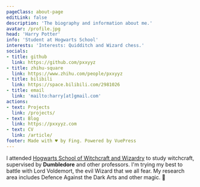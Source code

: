```yaml
---
pageClass: about-page
editLink: false
description: 'The biography and information about me.'
avatar: /profile.jpg
head: 'Harry Potter'
info: 'Student at Hogwarts School'
interests: 'Interests: Quidditch and Wizard chess.'
socials:
- title: github
  link: https://github.com/pxxyyz
- title: zhihu-square
  link: https://www.zhihu.com/people/pxxyyz
- title: bilibili
  link: https://space.bilibili.com/2981026
- title: email
  link: 'mailto:harry[at]gmail.com'
actions:
- text: Projects
  link: /projects/
- text: Blog
  link: https://pxxyyz.com
- text: CV
  link: /article/
footer: Made with ♥ by Fing. Powered by VuePress
---
```


<AboutCard :frontmatter="$page.frontmatter" >

I attended [Hogwarts School of Witchcraft and Wizardry](https://en.wikipedia.org/wiki/Hogwarts) to study witchcraft, supervised by **Dumbledore** and other professors. I'm trying my best to battle with Lord Voldemort, the evil Wizard that we all fear. My research area includes Defence Against the Dark Arts and other magic. :dizzy:

</AboutCard>

<style lang="stylus">
.theme-container.about-page .page
  background-color #e6ecf0
  min-height calc(100vh)
  .last-updated
    display none
</style>